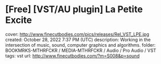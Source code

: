 # [Free] [VST/AU plugin] La Petite Excite

cover: http://www.finecutbodies.com/pics/releases/Rel_VST_LPE.jpg
created: October 28, 2022 7:37 PM (UTC)
description: Working in the intersection of music, sound, computer graphics and algorithms.
folder: BOOKMRKS-MTHRFCKR / MEDIA-MTHRFCKR / Audio / Pro Audio / VST
tags: vst
url: http://www.finecutbodies.com/?m=S008&p=sound